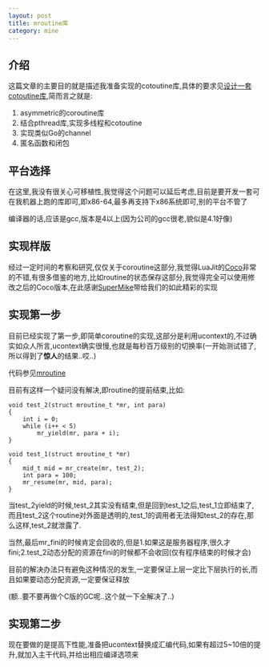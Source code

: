 ```yaml
---
layout: post
title: mroutine库
category: mine
---
```


## 介绍

这篇文章的主要目的就是描述我准备实现的cotoutine库,具体的要求见[设计一套cotoutine库](/coroutine_code),简而言之就是:

1. asymmetric的coroutine库
2. 结合pthread库,实现多线程和cotoutine
3. 实现类似Go的channel
4. 匿名函数和闭包

## 平台选择

在这里,我没有很关心可移植性,我觉得这个问题可以延后考虑,目前是要开发一套可在我机器上跑的库即可,即x86-64,最多再支持下x86系统即可,别的平台不管了

编译器的话,应该是gcc,版本是4以上(因为公司的gcc很老,貌似是4.1好像)

## 实现样版

经过一定时间的考察和研究,仅仅关于coroutine这部分,我觉得LuaJit的[Coco][coco]非常的不错,有很多借鉴的地方,比如routine的状态保存这部分,我觉得完全可以使用修改之后的Coco版本,在此感谢[SuperMike][mike]带给我们的如此精彩的实现

## 实现第一步

目前已经实现了第一步,即简单coroutine的实现,这部分是利用ucontext的,不过确实如众人所言,ucontext确实很慢,也就是每秒百万级别的切换率(一开始测试错了,所以得到了**惊人**的结果..哎..)

代码参见[mroutine][mroutine]

目前有这样一个疑问没有解决,即routine的提前结束,比如:

    void test_2(struct mroutine_t *mr, int para)
    {
        int i = 0;
        while (i++ < 5)
            mr_yield(mr, para + i);
    }

    void test_1(struct mroutine_t *mr)
    {
        mid_t mid = mr_create(mr, test_2);
        int para = 100;
        mr_resume(mr, mid, para);
    }

当test_2yield的时候,test_2其实没有结束,但是回到test_1之后,test_1立即结束了,而且test_2这个routine对外面是透明的,test_1的调用者无法得知test_2的存在,那么这样,test_2就泄露了.

当然,最后mr_fini的时候肯定会回收的,但是1.如果这是服务器程序,很久才fini;2.test_2动态分配的资源在fini的时候都不会收回(仅有程序结束的时候才会)

目前的解决办法只有避免这种情况的发生,一定要保证上层一定比下层执行的长,而且如果要动态分配资源,一定要保证释放

(额..要不要再做个C版的GC呢..这个就一下全解决了..)

## 实现第二步

现在要做的是提高下性能,准备把ucontext替换成汇编代码,如果有超过5~10倍的提升,就加入主干代码,并给出相应编译选项来

[coco]: http://coco.luajit.org/index.html "Coco"
[mike]: http://luajit.org/index.html "SuperMike"
[mroutine]: https://github.com/LelouchHe/mroutine "MRoutine"

